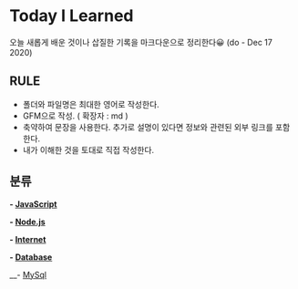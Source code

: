 # Today I Learned

오늘 새롭게 배운 것이나 삽질한 기록을 마크다운으로 정리한다😀 (do - Dec 17 2020)    
  
    
      
## RULE

 - 폴더와 파일명은 최대한 영어로 작성한다.
 - GFM으로 작성. ( 확장자 : md )
 - 축약하여 문장을 사용한다. 추가로 설명이 있다면 정보와 관련된 외부 링크를 포함한다.
 - 내가 이해한 것을 토대로 직접 작성한다.
 
## 분류

__- [JavaScript](https://github.com/honghyunin/TIL/blob/main/JavaScript/javascript.md "자바스크립트")__

__- [Node.js](https://github.com/honghyunin/TIL/blob/main/node.js/nodejs.md "node.js")__

__- [Internet](https://github.com/honghyunin/TIL/blob/main/Internet/Internet.md "Internet")__

__- [Database](https://github.com/honghyunin/TIL/blob/main/DataBase/DataBase.md "Database")__

__- [MySql](https://github.com/honghyunin/TIL/blob/main/DataBase/Mysql/Mysql.md "MySql")